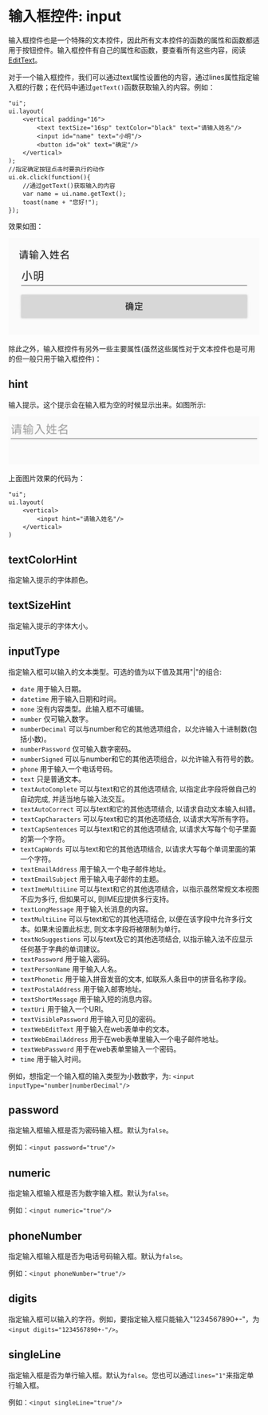 # 输入框控件: input

输入框控件也是一个特殊的文本控件，因此所有文本控件的函数的属性和函数都适用于按钮控件。输入框控件有自己的属性和函数，要查看所有这些内容，阅读[EditText](http://www.zhdoc.net/android/reference/android/widget/EditText.html)。

对于一个输入框控件，我们可以通过text属性设置他的内容，通过lines属性指定输入框的行数；在代码中通过`getText()`函数获取输入的内容。例如：
```
"ui";
ui.layout(
    <vertical padding="16">
        <text textSize="16sp" textColor="black" text="请输入姓名"/>
        <input id="name" text="小明"/>
        <button id="ok" text="确定"/>
    </vertical>
);
//指定确定按钮点击时要执行的动作
ui.ok.click(function(){
    //通过getText()获取输入的内容
    var name = ui.name.getText();
    toast(name + "您好!");
});
```

效果如图：

![ex-input](images/ex-input.png)

除此之外，输入框控件有另外一些主要属性(虽然这些属性对于文本控件也是可用的但一般只用于输入框控件)：

## hint

输入提示。这个提示会在输入框为空的时候显示出来。如图所示:

![ex-hint](images/ex-hint.png)

上面图片效果的代码为：
```
"ui";
ui.layout(
    <vertical>
        <input hint="请输入姓名"/>
    </vertical>
)
```

## textColorHint

指定输入提示的字体颜色。

## textSizeHint

指定输入提示的字体大小。

## inputType

指定输入框可以输入的文本类型。可选的值为以下值及其用"|"的组合:
* `date`    用于输入日期。
* `datetime`    用于输入日期和时间。
* `none`    没有内容类型。此输入框不可编辑。
* `number`    仅可输入数字。
* `numberDecimal`    可以与number和它的其他选项组合，以允许输入十进制数(包括小数)。
* `numberPassword`    仅可输入数字密码。
* `numberSigned`    可以与number和它的其他选项组合，以允许输入有符号的数。
* `phone`    用于输入一个电话号码。
* `text`    只是普通文本。
* `textAutoComplete`    可以与text和它的其他选项结合, 以指定此字段将做自己的自动完成, 并适当地与输入法交互。
* `textAutoCorrect`    可以与text和它的其他选项结合, 以请求自动文本输入纠错。
* `textCapCharacters`    可以与text和它的其他选项结合, 以请求大写所有字符。
* `textCapSentences`    可以与text和它的其他选项结合, 以请求大写每个句子里面的第一个字符。
* `textCapWords`    可以与text和它的其他选项结合, 以请求大写每个单词里面的第一个字符。
* `textEmailAddress`    用于输入一个电子邮件地址。
* `textEmailSubject`    用于输入电子邮件的主题。
* `textImeMultiLine`    可以与text和它的其他选项结合，以指示虽然常规文本视图不应为多行, 但如果可以, 则IME应提供多行支持。
* `textLongMessage`    用于输入长消息的内容。
* `textMultiLine`    可以与text和它的其他选项结合, 以便在该字段中允许多行文本。如果未设置此标志, 则文本字段将被限制为单行。
* `textNoSuggestions`    可以与text及它的其他选项结合, 以指示输入法不应显示任何基于字典的单词建议。
* `textPassword`    用于输入密码。
* `textPersonName`    用于输入人名。
* `textPhonetic`    用于输入拼音发音的文本, 如联系人条目中的拼音名称字段。
* `textPostalAddress`    用于输入邮寄地址。
* `textShortMessage`    用于输入短的消息内容。
* `textUri`    用于输入一个URI。
* `textVisiblePassword`    用于输入可见的密码。
* `textWebEditText`    用于输入在web表单中的文本。
* `textWebEmailAddress`    用于在web表单里输入一个电子邮件地址。
* `textWebPassword`    用于在web表单里输入一个密码。
* `time`    用于输入时间。

例如，想指定一个输入框的输入类型为小数数字，为: `<input inputType="number|numberDecimal"/>`

## password

指定输入框输入框是否为密码输入框。默认为`false`。

例如：`<input password="true"/>`

## numeric

指定输入框输入框是否为数字输入框。默认为`false`。

例如：`<input numeric="true"/>`

## phoneNumber

指定输入框输入框是否为电话号码输入框。默认为`false`。

例如：`<input phoneNumber="true"/>`

## digits

指定输入框可以输入的字符。例如，要指定输入框只能输入"1234567890+-"，为`<input digits="1234567890+-"/>`。

## singleLine

指定输入框是否为单行输入框。默认为`false`。您也可以通过`lines="1"`来指定单行输入框。

例如：`<input singleLine="true"/>`